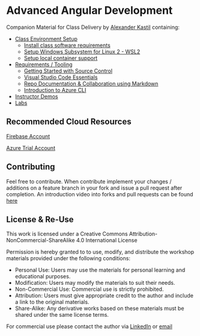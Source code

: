 ﻿# Advanced Angular Development

Companion Material for Class Delivery by [Alexander Kastil](https://github.com/arambazamba) containing:

- [Class Environment Setup](./setup)
  - [Install class software requirements](./setup/)
  - [Setup Windows Subsystem for Linux 2 - WSL2](./setup/windows-subsystem-linux/)
  - [Setup local container support](./setup/docker/)
- [Requirements / Tooling](./tooling)
  - [Getting Started with Source Control](./tooling/01-git)
  - [Visual Studio Code Essentials](./tooling/02-vs-code)
  - [Repo Documentation & Collaboration using Markdown](./tooling/03-markdown)
  - [Introduction to Azure CLI](./tooling/04-cli)
- [Instructor Demos](./demos)
- [Labs](./labs)

## Recommended Cloud Resources

[Firebase Account](https://firebase.google.com/)

[Azure Trial Account](https://azure.microsoft.com/en-us/free/)

## Contributing

Feel free to contribute. When contribute implement your changes / additions on a feature branch in your fork and issue a pull request after completion. An introduction video into forks and pull requests can be found [here](https://www.youtube.com/watch?v=nT8KGYVurIU)

## License & Re-Use

This work is licensed under a Creative Commons Attribution-NonCommercial-ShareAlike 4.0 International License

Permission is hereby granted to to use, modify, and distribute the workshop materials provided under the following conditions:

- Personal Use: Users may use the materials for personal learning and educational purposes.
- Modification: Users may modify the materials to suit their needs.
- Non-Commercial Use: Commercial use is strictly prohibited.
- Attribution: Users must give appropriate credit to the author and include a link to the original materials.
- Share-Alike: Any derivative works based on these materials must be shared under the same license terms.

For commercial use please contact the author via [LinkedIn](https://www.linkedin.com/in/alexander-kastil-3bb26511a/) or [email](mailto:alexander.kastil@integrations.at)
